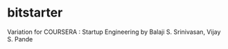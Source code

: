 bitstarter
==========
Variation for COURSERA :
Startup Engineering
by Balaji S. Srinivasan, Vijay S. Pande 
